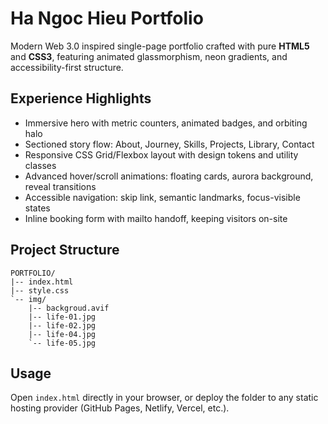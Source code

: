 ﻿# Ha Ngoc Hieu Portfolio

Modern Web 3.0 inspired single-page portfolio crafted with pure **HTML5** and **CSS3**, featuring animated glassmorphism, neon gradients, and accessibility-first structure.

## Experience Highlights
- Immersive hero with metric counters, animated badges, and orbiting halo
- Sectioned story flow: About, Journey, Skills, Projects, Library, Contact
- Responsive CSS Grid/Flexbox layout with design tokens and utility classes
- Advanced hover/scroll animations: floating cards, aurora background, reveal transitions
- Accessible navigation: skip link, semantic landmarks, focus-visible states
- Inline booking form with mailto handoff, keeping visitors on-site

## Project Structure
```
PORTFOLIO/
|-- index.html
|-- style.css
`-- img/
    |-- backgroud.avif
    |-- life-01.jpg
    |-- life-02.jpg
    |-- life-04.jpg
    `-- life-05.jpg
```

## Usage
Open `index.html` directly in your browser, or deploy the folder to any static hosting provider (GitHub Pages, Netlify, Vercel, etc.).
